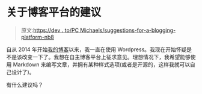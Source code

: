 # 关于博客平台的建议

> 原文:[https://dev . to/PC Michaels/suggestions-for-a-blogging-platform-nb8](https://dev.to/pcmichaels/suggestions-for-a-blogging-platform-nb8)

自从 2014 年开始[我的博客](https://www.pmichaels.net)以来，我一直在使用 Wordpress。我现在开始怀疑是不是该改变一下了。我想在自主博客平台上征求意见。理想情况下，我希望能够使用 Markdown 来编写文章，并拥有某种样式选项(或者是开源的，这样我就可以自己设计了)。

有什么建议吗？